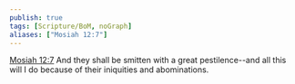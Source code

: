 ```yaml
---
publish: true
tags: [Scripture/BoM, noGraph]
aliases: ["Mosiah 12:7"]
---
```

[Mosiah 12:7](https://churchofjesuschrist.org/study/scriptures/bofm/mosiah/12?lang=eng&id=p7#p7) And they shall be smitten with a great pestilence--and all this will I do because of their iniquities and abominations.
